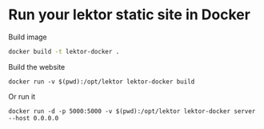 # Run your lektor static site in Docker

Build image

```bash
docker build -t lektor-docker .
```

Build the website
```
docker run -v $(pwd):/opt/lektor lektor-docker build
```

Or run it
```
docker run -d -p 5000:5000 -v $(pwd):/opt/lektor lektor-docker server --host 0.0.0.0
```
